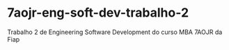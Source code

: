 # 7aojr-eng-soft-dev-trabalho-2
Trabalho 2 de Engineering Software Development do curso MBA 7AOJR da Fiap
